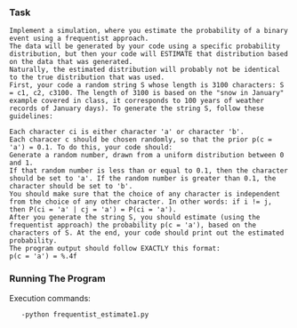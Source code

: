 ### Task
    Implement a simulation, where you estimate the probability of a binary event using a frequentist approach. 
    The data will be generated by your code using a specific probability distribution, but then your code will ESTIMATE that distribution based on the data that was generated.
    Naturally, the estimated distribution will probably not be identical to the true distribution that was used.
    First, your code a random string S whose length is 3100 characters: S = c1, c2, c3100. The length of 3100 is based on the "snow in January" example covered in class, it corresponds to 100 years of weather records of January days). To generate the string S, follow these guidelines:

    Each character ci is either character 'a' or character 'b'.
    Each characer c should be chosen randomly, so that the prior p(c = 'a') = 0.1. To do this, your code should:
    Generate a random number, drawn from a uniform distribution between 0 and 1.
    If that random number is less than or equal to 0.1, then the character should be set to 'a'. If the random number is greater than 0.1, the character should be set to 'b'.
    You should make sure that the choice of any character is independent from the choice of any other character. In other words: if i != j, then P(ci = 'a' | cj = 'a') = P(ci = 'a').
    After you generate the string S, you should estimate (using the frequentist approach) the probability p(c = 'a'), based on the characters of S. At the end, your code should print out the estimated probability. 
    The program output should follow EXACTLY this format:
    p(c = 'a') = %.4f

  ### Running The Program 
  
   Execution commands:
   
       -python frequentist_estimate1.py
